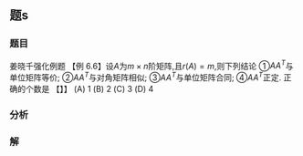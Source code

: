 ## 题s
### 题目
姜晓千强化例题
【例 6.6】设$A$为$m \times  n$阶矩阵,且$r( A)  = m$,则下列结论
①$A{A}^{T}$与单位矩阵等价; ②$A{A}^{T}$与对角矩阵相似;
③$A{A}^{T}$与单位矩阵合同; ④$A{A}^{T}$正定.
正确的个数是 【】】
(A) 1 (B) 2 (C) 3 (D) 4
### 分析

### 解